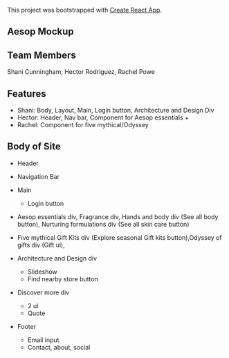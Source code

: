This project was bootstrapped with [Create React App](https://github.com/facebook/create-react-app).

## Aesop Mockup

## Team Members
Shani Cunningham, Hector Rodriguez, Rachel Powe

## Features
* Shani: Body, Layout, Main, Login button, Architecture and Design Div
* Hector: Header, Nav bar, Component for Aesop essentials +
* Rachel: Component for five mythical/Odyssey

## Body of Site
* Header
* Navigation Bar
* Main
    * Login button

* Aesop essentials div, Fragrance div, Hands and body div (See all body button), Nurturing formulations div (See all skin care button)

* Five mythical Gift Kits div (Explore seasonal Gift kits button),Odyssey of gifts div (Gift ul), 
 
* Architecture and Design div
    * Slideshow
    * Find nearby store button

* Discover more div
    * 2 ul
    * Quote  
* Footer
    * Email input
    * Contact, about, social
